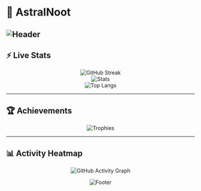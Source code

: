 # 🌌 AstralNoot

![Header](https://capsule-render.vercel.app/api?type=waving&color=0:8E2DE2,100:4A00E0&height=200&section=header&text=lily&fontSize=60&fontColor=FFFFFF&animation=fadeIn&fontAlignY=35)
---

## ⚡ Live Stats

<div align="center">

![GitHub Streak](https://streak-stats.demolab.com?user=clilyss&theme=tokyonight&hide_border=true&background=00000000&ring=8e2de2&fire=4a00e0&currStreakLabel=ffffff)  
![Stats](https://github-readmew-stats.vercel.app/api?username=clilyss&show_icons=true&theme=tokyonight&hide_border=true&bg_color=00000000&title_color=8e2de2&icon_color=4a00e0&text_color=ffffff&rank_icon=github)  
![Top Langs](https://github-readme-stats.vercel.app/api/top-langs/?username=clilyss&layout=compact&theme=tokyonight&hide_border=true&bg_color=00000000&title_color=8e2de2&text_color=ffffff)

</div>

---

## 🏆 Achievements

<div align="center">

![Trophies](https://github-profile-trophy.vercel.app/?username=clilyss&theme=tokyonight&no-frame=true&column=6&margin-w=15)

</div>

---

## 📊 Activity Heatmap
<div align="center">

![GitHub Activity Graph](https://github-readme-activity-graph.vercel.app/graph?username=clilyss&theme=react-dark&bg_color=00000000&color=8e2de2&line=4a00e0&point=ffffff&hide_border=true)



![Footer](https://capsule-render.vercel.app/api?type=waving&color=0:4A00E0,100:8E2DE2&height=120&section=footer)
